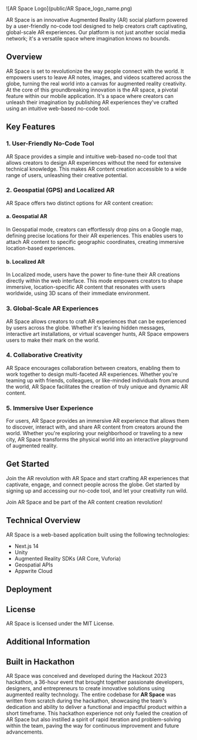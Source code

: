 ![AR Space Logo](public/AR Space_logo_name.png)

AR Space is an innovative Augmented Reality (AR) social platform powered by a user-friendly no-code tool designed to help creators craft captivating, global-scale AR experiences. Our platform is not just another social media network; it's a versatile space where imagination knows no bounds.

## Overview

AR Space is set to revolutionize the way people connect with the world. It empowers users to leave AR notes, images, and videos scattered across the globe, turning the real world into a canvas for augmented reality creativity. At the core of this groundbreaking innovation is the AR space, a pivotal feature within our mobile application. It's a space where creators can unleash their imagination by publishing AR experiences they've crafted using an intuitive web-based no-code tool.

## Key Features

### 1. User-Friendly No-Code Tool

AR Space provides a simple and intuitive web-based no-code tool that allows creators to design AR experiences without the need for extensive technical knowledge. This makes AR content creation accessible to a wide range of users, unleashing their creative potential.

### 2. Geospatial (GPS) and Localized AR

AR Space offers two distinct options for AR content creation:

#### a. Geospatial AR
In Geospatial mode, creators can effortlessly drop pins on a Google map, defining precise locations for their AR experiences. This enables users to attach AR content to specific geographic coordinates, creating immersive location-based experiences.

#### b. Localized AR
In Localized mode, users have the power to fine-tune their AR creations directly within the web interface. This mode empowers creators to shape immersive, location-specific AR content that resonates with users worldwide, using 3D scans of their immediate environment.

### 3. Global-Scale AR Experiences

AR Space allows creators to craft AR experiences that can be experienced by users across the globe. Whether it's leaving hidden messages, interactive art installations, or virtual scavenger hunts, AR Space empowers users to make their mark on the world.

### 4. Collaborative Creativity

AR Space encourages collaboration between creators, enabling them to work together to design multi-faceted AR experiences. Whether you're teaming up with friends, colleagues, or like-minded individuals from around the world, AR Space facilitates the creation of truly unique and dynamic AR content.

### 5. Immersive User Experience

For users, AR Space provides an immersive AR experience that allows them to discover, interact with, and share AR content from creators around the world. Whether you're exploring your neighborhood or traveling to a new city, AR Space transforms the physical world into an interactive playground of augmented reality.

## Get Started

Join the AR revolution with AR Space and start crafting AR experiences that captivate, engage, and connect people across the globe. Get started by signing up and accessing our no-code tool, and let your creativity run wild.



Join AR Space and be part of the AR content creation revolution!

## Technical Overview
AR Space is a web-based application built using the following technologies:

- Next.js 14
- Unity
- Augmented Reality SDKs (AR Core, Vuforia)
- Geospatial APIs
- Appwrite Cloud
  
## Deployment


## License
AR Space is licensed under the MIT License.

## Additional Information

## Built in Hackathon

AR Space was conceived and developed during the Hackout 2023 hackathon, a 36-hour event that brought together passionate developers, designers, and entrepreneurs to create innovative solutions using augmented reality technology. The entire codebase for **AR Space** was written from scratch during the hackathon, showcasing the team's dedication and ability to deliver a functional and impactful product within a short timeframe. This hackathon experience not only fueled the creation of AR Space but also instilled a spirit of rapid iteration and problem-solving within the team, paving the way for continuous improvement and future advancements.